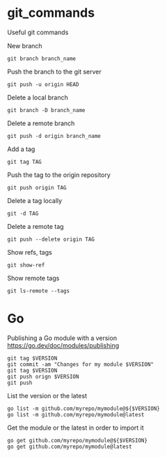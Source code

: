 # git_commands
Useful git commands

New branch

```
git branch branch_name
```

Push the branch to the git server

```
git push -u origin HEAD
```

Delete a local branch

```
git branch -D branch_name
```

Delete a remote branch

```
git push -d origin branch_name
```

Add a tag

```
git tag TAG
```

Push the tag to the origin repository

```
git push origin TAG
```

Delete a tag locally

```
git -d TAG
```

Delete a remote tag

```
git push --delete origin TAG
```

Show refs, tags

```
git show-ref
```

Show remote tags

```
git ls-remote --tags
```

# Go
Publishing a Go module with a version
https://go.dev/doc/modules/publishing

```
git tag $VERSION
git commit -am "Changes for my module $VERSION"
git tag $VERSION
git push orign $VERSION
git push
```

List the version or the latest

```
go list -m github.com/myrepo/mymodule@${$VERSION}
go list -m github.com/myrepo/mymodule@latest
```

Get the module or the latest in order to import it

```
go get github.com/myrepo/mymodule@${$VERSION}
go get github.com/myrepo/mymodule@latest
```

